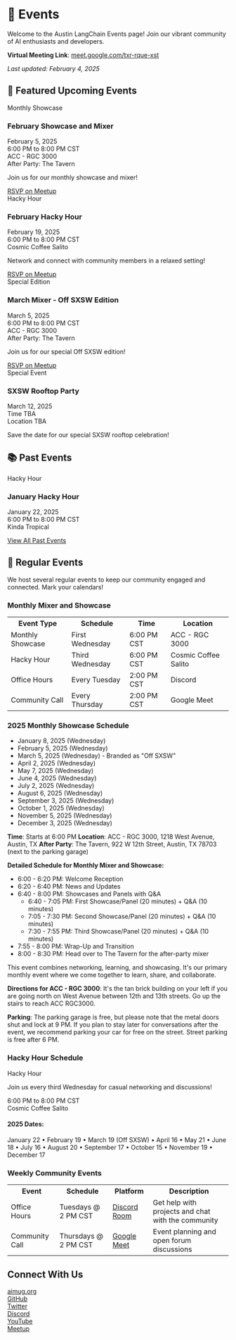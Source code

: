 # 📅 Events

Welcome to the Austin LangChain Events page! Join our vibrant community of AI enthusiasts and developers.

**Virtual Meeting Link**: [meet.google.com/txr-rque-xst](https://meet.google.com/txr-rque-xst)

*Last updated: February 4, 2025*

## 🎯 Featured Upcoming Events

<div class="event-grid">
  <div class="event-card">
    <span class="event-badge showcase-badge">Monthly Showcase</span>
    <h3>February Showcase and Mixer</h3>
    <div class="event-info">
      <i class="fas fa-calendar"></i>
      <span>February 5, 2025</span>
    </div>
    <div class="event-info">
      <i class="fas fa-clock"></i>
      <span>6:00 PM to 8:00 PM CST</span>
    </div>
    <div class="event-info">
      <i class="fas fa-map-marker-alt"></i>
      <span>ACC - RGC 3000</span>
    </div>
    <div class="event-info">
      <i class="fas fa-glass-cheers"></i>
      <span>After Party: The Tavern</span>
    </div>
    <p>Join us for our monthly showcase and mixer!</p>
    <a href="https://www.meetup.com/austin-langchain-ai-group/events/305540728/" class="button button--primary">RSVP on Meetup</a>
  </div>

  <div class="event-card">
    <span class="event-badge hacky-hour-badge">Hacky Hour</span>
    <h3>February Hacky Hour</h3>
    <div class="event-info">
      <i class="fas fa-calendar"></i>
      <span>February 19, 2025</span>
    </div>
    <div class="event-info">
      <i class="fas fa-clock"></i>
      <span>6:00 PM to 8:00 PM CST</span>
    </div>
    <div class="event-info">
      <i class="fas fa-map-marker-alt"></i>
      <span>Cosmic Coffee Salito</span>
    </div>
    <p>Network and connect with community members in a relaxed setting!</p>
    <a href="https://www.meetup.com/austin-langchain-ai-group/events/305585780/" class="button button--primary">RSVP on Meetup</a>
  </div>

  <div class="event-card">
    <span class="event-badge showcase-badge">Special Edition</span>
    <h3>March Mixer - Off SXSW Edition</h3>
    <div class="event-info">
      <i class="fas fa-calendar"></i>
      <span>March 5, 2025</span>
    </div>
    <div class="event-info">
      <i class="fas fa-clock"></i>
      <span>6:00 PM to 8:00 PM CST</span>
    </div>
    <div class="event-info">
      <i class="fas fa-map-marker-alt"></i>
      <span>ACC - RGC 3000</span>
    </div>
    <div class="event-info">
      <i class="fas fa-glass-cheers"></i>
      <span>After Party: The Tavern</span>
    </div>
    <p>Join us for our special Off SXSW edition!</p>
    <a href="https://www.meetup.com/austin-langchain-ai-group/events/305993341/" class="button button--primary">RSVP on Meetup</a>
  </div>

  <div class="event-card">
    <span class="event-badge showcase-badge">Special Event</span>
    <h3>SXSW Rooftop Party</h3>
    <div class="event-info">
      <i class="fas fa-calendar"></i>
      <span>March 12, 2025</span>
    </div>
    <div class="event-info">
      <i class="fas fa-clock"></i>
      <span>Time TBA</span>
    </div>
    <div class="event-info">
      <i class="fas fa-map-marker-alt"></i>
      <span>Location TBA</span>
    </div>
    <p>Save the date for our special SXSW rooftop celebration!</p>
  </div>
</div>

## 📚 Past Events

<div class="event-card">
  <span class="event-badge hacky-hour-badge">Hacky Hour</span>
  <h3>January Hacky Hour</h3>
  <div class="event-info">
    <i class="fas fa-calendar"></i>
    <span>January 22, 2025</span>
  </div>
  <div class="event-info">
    <i class="fas fa-clock"></i>
    <span>6:00 PM to 8:00 PM CST</span>
  </div>
  <div class="event-info">
    <i class="fas fa-map-marker-alt"></i>
    <span>Kinda Tropical</span>
  </div>
</div>

<p class="text-center">
  <a href="https://www.meetup.com/austin-langchain-ai-group/events/past/" class="button button--secondary">View All Past Events</a>
</p>

## 📅 Regular Events

We host several regular events to keep our community engaged and connected. Mark your calendars!

### <i class="fas fa-calendar-alt"></i> Monthly Mixer and Showcase

<table class="schedule-table">
  <tr>
    <th>Event Type</th>
    <th>Schedule</th>
    <th>Time</th>
    <th>Location</th>
  </tr>
  <tr>
    <td><span class="event-badge showcase-badge">Monthly Showcase</span></td>
    <td>First Wednesday</td>
    <td>6:00 PM CST</td>
    <td>ACC - RGC 3000</td>
  </tr>
  <tr>
    <td><span class="event-badge hacky-hour-badge">Hacky Hour</span></td>
    <td>Third Wednesday</td>
    <td>6:00 PM CST</td>
    <td>Cosmic Coffee Salito</td>
  </tr>
  <tr>
    <td><i class="fas fa-users"></i> Office Hours</td>
    <td>Every Tuesday</td>
    <td>2:00 PM CST</td>
    <td>Discord</td>
  </tr>
  <tr>
    <td><i class="fas fa-comments"></i> Community Call</td>
    <td>Every Thursday</td>
    <td>2:00 PM CST</td>
    <td>Google Meet</td>
  </tr>
</table>

### <i class="fas fa-calendar-check"></i> 2025 Monthly Showcase Schedule
- January 8, 2025 (Wednesday)
- February 5, 2025 (Wednesday)
- March 5, 2025 (Wednesday) - Branded as "Off SXSW"
- April 2, 2025 (Wednesday)
- May 7, 2025 (Wednesday)
- June 4, 2025 (Wednesday)
- July 2, 2025 (Wednesday)
- August 6, 2025 (Wednesday)
- September 3, 2025 (Wednesday)
- October 1, 2025 (Wednesday)
- November 5, 2025 (Wednesday)
- December 3, 2025 (Wednesday)

**Time**: Starts at 6:00 PM
**Location**: ACC - RGC 3000, 1218 West Avenue, Austin, TX
**After Party**: The Tavern, 922 W 12th Street, Austin, TX 78703 (next to the parking garage)

**Detailed Schedule for Monthly Mixer and Showcase:**
- 6:00 - 6:20 PM: Welcome Reception
- 6:20 - 6:40 PM: News and Updates
- 6:40 - 8:00 PM: Showcases and Panels with Q&A
  - 6:40 - 7:05 PM: First Showcase/Panel (20 minutes) + Q&A (10 minutes)
  - 7:05 - 7:30 PM: Second Showcase/Panel (20 minutes) + Q&A (10 minutes)
  - 7:30 - 7:55 PM: Third Showcase/Panel (20 minutes) + Q&A (10 minutes)
- 7:55 - 8:00 PM: Wrap-Up and Transition
- 8:00 - 8:30 PM: Head over to The Tavern for the after-party mixer

This event combines networking, learning, and showcasing. It's our primary monthly event where we come together to learn, share, and collaborate.

**Directions for ACC - RGC 3000**: It's the tan brick building on your left if you are going north on West Avenue between 12th and 13th streets. Go up the stairs to reach ACC RGC3000.

**Parking**: The parking garage is free, but please note that the metal doors shut and lock at 9 PM. If you plan to stay later for conversations after the event, we recommend parking your car for free on the street. Street parking is free after 6 PM.

### <i class="fas fa-beer"></i> Hacky Hour Schedule

<div class="event-card">
  <span class="event-badge hacky-hour-badge">Hacky Hour</span>
  <p>Join us every third Wednesday for casual networking and discussions!</p>
  <div class="event-info">
    <i class="fas fa-clock"></i>
    <span>6:00 PM to 8:00 PM CST</span>
  </div>
  <div class="event-info">
    <i class="fas fa-map-marker-alt"></i>
    <span>Cosmic Coffee Salito</span>
  </div>
</div>

#### 2025 Dates:
<div class="schedule-item">
  <i class="fas fa-calendar-check"></i>
  <span>January 22 • February 19 • March 19 (Off SXSW) • April 16 • May 21 • June 18 • July 16 • August 20 • September 17 • October 15 • November 19 • December 17</span>
</div>

### <i class="fas fa-handshake"></i> Weekly Community Events

<table class="schedule-table">
  <tr>
    <th>Event</th>
    <th>Schedule</th>
    <th>Platform</th>
    <th>Description</th>
  </tr>
  <tr>
    <td><i class="fas fa-users"></i> Office Hours</td>
    <td>Tuesdays @ 2 PM CST</td>
    <td><a href="https://discord.com/channels/1149779360178524272/1149779360967045170">Discord Room</a></td>
    <td>Get help with projects and chat with the community</td>
  </tr>
  <tr>
    <td><i class="fas fa-comments"></i> Community Call</td>
    <td>Thursdays @ 2 PM CST</td>
    <td><a href="https://meet.google.com/fsm-nawg-cng">Google Meet</a></td>
    <td>Event planning and open forum discussions</td>
  </tr>
</table>

## <i class="fas fa-link"></i> Connect With Us

<div class="event-grid">
  <div class="event-card">
    <div class="event-info">
      <i class="fas fa-globe"></i>
      <a href="https://aimug.org">aimug.org</a>
    </div>
    <div class="event-info">
      <i class="fab fa-github"></i>
      <a href="https://github.com/aimug-org/austin_langchain">GitHub</a>
    </div>
    <div class="event-info">
      <i class="fab fa-twitter"></i>
      <a href="https://twitter.com/AustinLangChain">Twitter</a>
    </div>
  </div>
  <div class="event-card">
    <div class="event-info">
      <i class="fab fa-discord"></i>
      <a href="https://discord.gg/JzWgadPFQd">Discord</a>
    </div>
    <div class="event-info">
      <i class="fab fa-youtube"></i>
      <a href="https://www.youtube.com/channel/UC03IXA4KU6hOQ_3YPTbS0ig">YouTube</a>
    </div>
    <div class="event-info">
      <i class="fab fa-meetup"></i>
      <a href="https://www.meetup.com/austin-langchain-ai-group/events/">Meetup</a>
    </div>
  </div>
</div>
